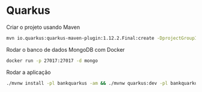 # Quarkus

Criar o projeto usando Maven
````sh
mvn io.quarkus:quarkus-maven-plugin:1.12.2.Final:create -DprojectGroupId="com.bank.service.quarkus" -DprojectArtifactId="bankquarkus" -DclassName="com.bank.service.quarkus.controller.AccountResource"
````

Rodar o banco de dados MongoDB com Docker
````sh
docker run -p 27017:27017 -d mongo
````

Rodar a aplicação
````sh
./mvnw install -pl bankquarkus -am && ./mvnw quarkus:dev -pl bankquarkus
````
